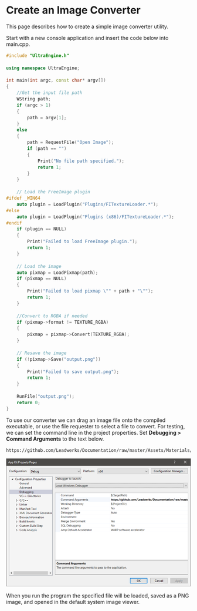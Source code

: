 # Create an Image Converter

This page describes how to create a simple image converter utility.

Start with a new console application and insert the code below into main.cpp.

```c++
#include "UltraEngine.h"

using namespace UltraEngine;

int main(int argc, const char* argv[])
{
    //Get the input file path
    WString path;
    if (argc > 1)
    {
        path = argv[1];
    }
    else
    {
        path = RequestFile("Open Image");
        if (path == "")
        {
            Print("No file path specified.");
            return 1;
        }
    }

    // Load the FreeImage plugin
#ifdef _WIN64
    auto plugin = LoadPlugin("Plugins/FITextureLoader.*");
#else
    auto plugin = LoadPlugin("Plugins (x86)/FITextureLoader.*");
#endif
    if (plugin == NULL)
    {
        Print("Failed to load FreeImage plugin.");
        return 1;
    }

    // Load the image
    auto pixmap = LoadPixmap(path);
    if (pixmap == NULL)
    {
        Print("Failed to load pixmap \"" + path + "\"");
        return 1;
    }

    //Convert to RGBA if needed
    if (pixmap->format != TEXTURE_RGBA)
    {
        pixmap = pixmap->Convert(TEXTURE_RGBA);
    }

    // Resave the image
    if (!pixmap->Save("output.png"))
    {
        Print("Failed to save output.png");
        return 1;
    }

    RunFile("output.png");
    return 0;
}
```

To use our converter we can drag an image file onto the compiled executable, or use the file requester to select a file to convert. For testing, we can set the command line in the project properties. Set **Debugging \> Command Arguments** to the text below.

```txt
https://github.com/Leadwerks/Documentation/raw/master/Assets/Materials/Ground/dirt01.dds
```

![](https://raw.githubusercontent.com/Leadwerks/Documentation/master/Images/commandline.png)

When you run the program the specified file will be loaded, saved as a PNG image, and opened in the default system image viewer.
